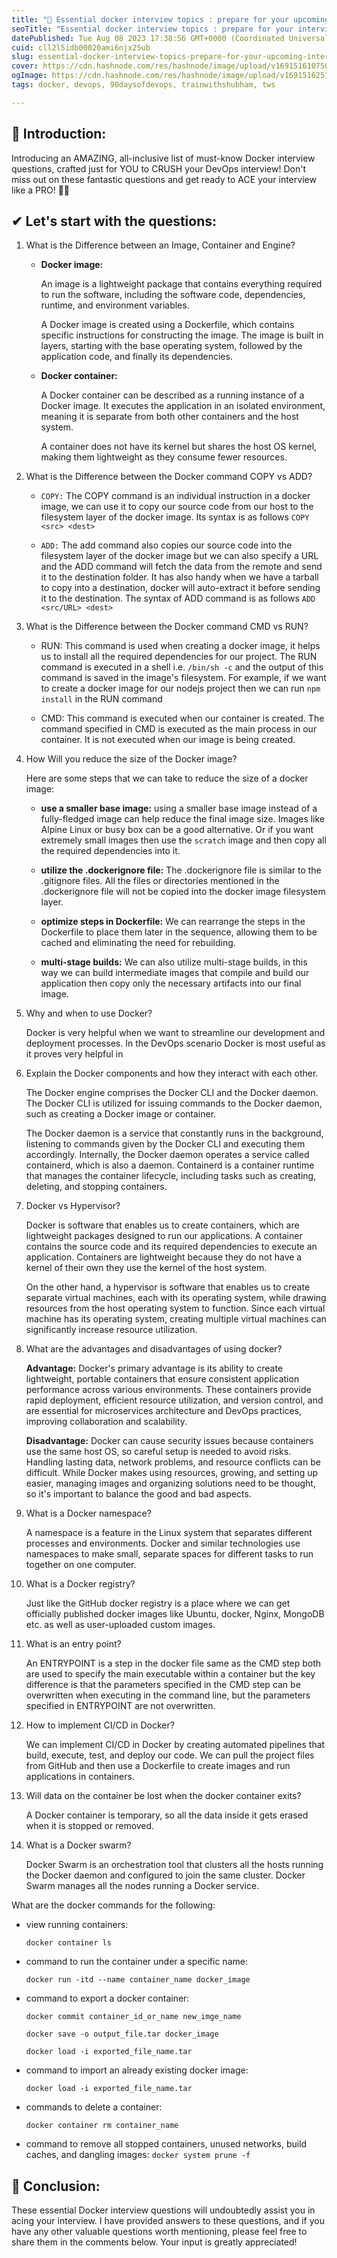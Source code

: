 ```yaml
---
title: "🐳 Essential docker interview topics : prepare for your upcoming interview📃"
seoTitle: "Essential docker interview topics : prepare for your interviews"
datePublished: Tue Aug 08 2023 17:38:56 GMT+0000 (Coordinated Universal Time)
cuid: cll2l5idb00020ami6njx25ub
slug: essential-docker-interview-topics-prepare-for-your-upcoming-interview
cover: https://cdn.hashnode.com/res/hashnode/image/upload/v1691516107505/702a16fb-194e-4b60-b583-fa7bd1998229.png
ogImage: https://cdn.hashnode.com/res/hashnode/image/upload/v1691516251196/11a7fe1a-a0ab-4403-8017-23fef1ee4b84.png
tags: docker, devops, 90daysofdevops, trainwithshubham, tws

---
```


## **📍** Introduction:

Introducing an AMAZING, all-inclusive list of must-know Docker interview questions, crafted just for YOU to CRUSH your DevOps interview! Don't miss out on these fantastic questions and get ready to ACE your interview like a PRO! 🚀🎉

## ✔ Let's start with the questions:

1. What is the Difference between an Image, Container and Engine?
    
    * **Docker image:**
        
        An image is a lightweight package that contains everything required to run the software, including the software code, dependencies, runtime, and environment variables.
        
        A Docker image is created using a Dockerfile, which contains specific instructions for constructing the image. The image is built in layers, starting with the base operating system, followed by the application code, and finally its dependencies.
        
    * **Docker container:**
        
        A Docker container can be described as a running instance of a Docker image. It executes the application in an isolated environment, meaning it is separate from both other containers and the host system.
        
        A container does not have its kernel but shares the host OS kernel, making them lightweight as they consume fewer resources.
        
2. What is the Difference between the Docker command COPY vs ADD?
    
    * `COPY:` The COPY command is an individual instruction in a docker image, we can use it to copy our source code from our host to the filesystem layer of the docker image. Its syntax is as follows `COPY <src> <dest>`
        
    * `ADD:` The add command also copies our source code into the filesystem layer of the docker image but we can also specify a URL and the ADD command will fetch the data from the remote and send it to the destination folder. It has also handy when we have a tarball to copy into a destination, docker will auto-extract it before sending it to the destination. The syntax of ADD command is as follows `ADD <src/URL> <dest>`
        
3. What is the Difference between the Docker command CMD vs RUN?
    
    * RUN: This command is used when creating a docker image, it helps us to install all the required dependencies for our project. The RUN command is executed in a shell i.e. `/bin/sh -c` and the output of this command is saved in the image's filesystem. For example, if we want to create a docker image for our nodejs project then we can run `npm install` in the RUN command
        
    * CMD: This command is executed when our container is created. The command specified in CMD is executed as the main process in our container. It is not executed when our image is being created.
        
4. How Will you reduce the size of the Docker image?
    
    Here are some steps that we can take to reduce the size of a docker image:
    
    * **use a smaller base image:** using a smaller base image instead of a fully-fledged image can help reduce the final image size. Images like Alpine Linux or busy box can be a good alternative. Or if you want extremely small images then use the `scratch` image and then copy all the required dependencies into it.
        
    * **utilize the .dockerignore file:** The .dockerignore file is similar to the .gitignore files. All the files or directories mentioned in the .dockerignore file will not be copied into the docker image filesystem layer.
        
    * **optimize steps in Dockerfile:** We can rearrange the steps in the Dockerfile to place them later in the sequence, allowing them to be cached and eliminating the need for rebuilding.
        
    * **multi-stage builds:** We can also utilize multi-stage builds, in this way we can build intermediate images that compile and build our application then copy only the necessary artifacts into our final image.
        
5. Why and when to use Docker?
    
    Docker is very helpful when we want to streamline our development and deployment processes. In the DevOps scenario Docker is most useful as it proves very helpful in
    
6. Explain the Docker components and how they interact with each other.
    
    The Docker engine comprises the Docker CLI and the Docker daemon. The Docker CLI is utilized for issuing commands to the Docker daemon, such as creating a Docker image or container.
    
    The Docker daemon is a service that constantly runs in the background, listening to commands given by the Docker CLI and executing them accordingly. Internally, the Docker daemon operates a service called containerd, which is also a daemon. Containerd is a container runtime that manages the container lifecycle, including tasks such as creating, deleting, and stopping containers.
    
7. Docker vs Hypervisor?
    
    Docker is software that enables us to create containers, which are lightweight packages designed to run our applications. A container contains the source code and its required dependencies to execute an application. Containers are lightweight because they do not have a kernel of their own they use the kernel of the host system.
    
    On the other hand, a hypervisor is software that enables us to create separate virtual machines, each with its operating system, while drawing resources from the host operating system to function. Since each virtual machine has its operating system, creating multiple virtual machines can significantly increase resource utilization.
    
8. What are the advantages and disadvantages of using docker?
    
    **Advantage:** Docker's primary advantage is its ability to create lightweight, portable containers that ensure consistent application performance across various environments. These containers provide rapid deployment, efficient resource utilization, and version control, and are essential for microservices architecture and DevOps practices, improving collaboration and scalability.
    
    **Disadvantage:** Docker can cause security issues because containers use the same host OS, so careful setup is needed to avoid risks. Handling lasting data, network problems, and resource conflicts can be difficult. While Docker makes using resources, growing, and setting up easier, managing images and organizing solutions need to be thought, so it's important to balance the good and bad aspects.
    
9. What is a Docker namespace?
    
    A namespace is a feature in the Linux system that separates different processes and environments. Docker and similar technologies use namespaces to make small, separate spaces for different tasks to run together on one computer.
    
10. What is a Docker registry?
    
    Just like the GitHub docker registry is a place where we can get officially published docker images like Ubuntu, docker, Nginx, MongoDB etc. as well as user-uploaded custom images.
    
11. What is an entry point?
    
    An ENTRYPOINT is a step in the docker file same as the CMD step both are used to specify the main executable within a container but the key difference is that the parameters specified in the CMD step can be overwritten when executing in the command line, but the parameters specified in ENTRYPOINT are not overwritten.
    
12. How to implement CI/CD in Docker?
    
    We can implement CI/CD in Docker by creating automated pipelines that build, execute, test, and deploy our code. We can pull the project files from GitHub and then use a Dockerfile to create images and run applications in containers.
    
13. Will data on the container be lost when the docker container exits?
    
    A Docker container is temporary, so all the data inside it gets erased when it is stopped or removed.
    
14. What is a Docker swarm?
    
    Docker Swarm is an orchestration tool that clusters all the hosts running the Docker daemon and configured to join the same cluster. Docker Swarm manages all the nodes running a Docker service.
    

What are the docker commands for the following:

* view running containers:
    
    `docker container ls`
    
* command to run the container under a specific name:
    
    `docker run -itd --name container_name docker_image`
    
* command to export a docker container:
    
    `docker commit container_id_or_name new_imge_name`
    
    `docker save -o output_file.tar docker_image`
    
    `docker load -i exported_file_name.tar`
    
* command to import an already existing docker image:
    
    `docker load -i exported_file_name.tar`
    
* commands to delete a container:
    
    `docker container rm container_name`
    
* command to remove all stopped containers, unused networks, build caches, and dangling images: `docker system prune -f`
    

## **📍** Conclusion:

These essential Docker interview questions will undoubtedly assist you in acing your interview. I have provided answers to these questions, and if you have any other valuable questions worth mentioning, please feel free to share them in the comments below. Your input is greatly appreciated!